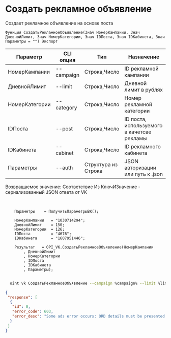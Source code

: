 ﻿---
sidebar_position: 2
---

# Создать рекламное объявление
 Создает рекламное объявление на основе поста



`Функция СоздатьРекламноеОбъявление(Знач НомерКампании, Знач ДневнойЛимит, Знач НомерКатегории, Знач IDПоста, Знач IDКабинета, Знач Параметры = "") Экспорт`

  | Параметр | CLI опция | Тип | Назначение |
  |-|-|-|-|
  | НомерКампании | --campaign | Строка,Число | ID рекламной кампании |
  | ДневнойЛимит | --limit | Строка,Число | Дневной лимит в рублях |
  | НомерКатегории | --category | Строка,Число | Номер рекламной категории |
  | IDПоста | --post | Строка,Число | ID поста, используемого в качетсве рекламы |
  | IDКабинета | --cabinet | Строка,Число | ID рекламного кабинета |
  | Параметры | --auth | Структура из Строка | JSON авторизации или путь к .json |

  
  Возвращаемое значение:   Соответствие Из КлючИЗначение - сериализованный JSON ответа от VK

<br/>




```bsl title="Пример кода"
    Параметры    = ПолучитьПараметрыВК();

    НомерКампании   = "1030714294";
    ДневнойЛимит    = 150;
    НомерКатегории  = 126;
    IDПоста         = "4676";
    IDКабинета      = "1607951446";

    Результат   = OPI_VK.СоздатьРекламноеОбъявление(НомерКампании
        , ДневнойЛимит
        , НомерКатегории
        , IDПоста
        , IDКабинета
        , Параметры);
```



```sh title="Пример команды CLI"
    
  oint vk СоздатьРекламноеОбъявление --campaign %campaign% --limit %limit% --category %category% --post %post% --cabinet %cabinet% --auth %auth%

```

```json title="Результат"
{
 "response": [
  {
   "id": 0,
   "error_code": 603,
   "error_desc": "Some ads error occurs: ORD details must be presented."
  }
 ]
}
```
